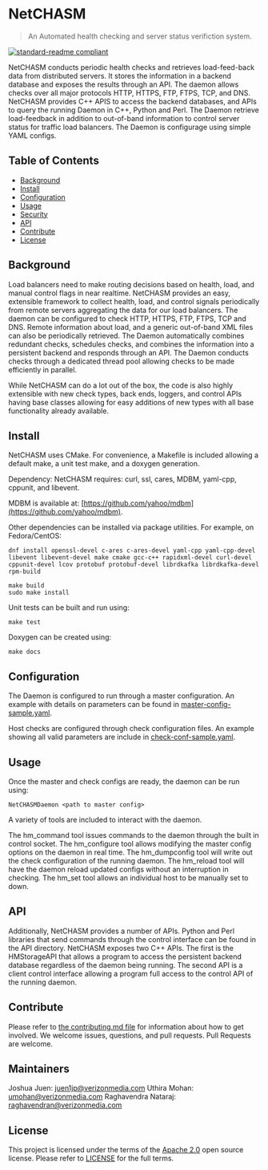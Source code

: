# NetCHASM
> An Automated health checking and server status verifiction system.

[![standard-readme compliant](https://img.shields.io/badge/readme%20style-standard-brightgreen.svg?style=flat-square)](https://github.com/RichardLitt/standard-readme)

NetCHASM conducts periodic health checks and retrieves load-feed-back data from distributed servers. It stores the information in a backend database and exposes the results through an API. The daemon allows checks over all major protocols HTTP, HTTPS, FTP, FTPS, TCP, and DNS. NetCHASM provides C++ APIS to access the backend databases, and APIs to query the running Daemon in C++, Python and Perl. The Daemon retrieve load-feedback in addition to out-of-band information to control server status for traffic load balancers. The Daemon is configurage using simple YAML configs.


## Table of Contents

- [Background](#background)
- [Install](#install)
- [Configuration](#configuration)
- [Usage](#usage)
- [Security](#security)
- [API](#api)
- [Contribute](#contribute)
- [License](#license)

## Background

Load balancers need to make routing decisions based on health, load, and manual control flags in near realtime. NetCHASM provides an easy, extensible framework to collect health, load, and control signals periodically from remote servers aggregating the data for our load balancers. The daemon can be configured to check HTTP, HTTPS, FTP, FTPS, TCP and DNS. Remote information about load, and a generic out-of-band XML files can also be periodically retrieved. The Daemon automatically combines redundant checks, schedules checks, and combines the information into a persistent backend and responds through an API. The Daemon conducts checks through a dedicated thread pool allowing checks to be made efficiently in parallel.

While NetCHASM can do a lot out of the box, the code is also highly extensible with new check types, back ends, loggers, and control APIs having base classes allowing for easy additions of new types with all base functionality already available. 

## Install

NetCHASM uses CMake. For convenience, a Makefile is included allowing a default make, a unit test make, and a doxygen generation. 

Dependency:
NetCHASM requires: curl, ssl, cares, MDBM, yaml-cpp, cppunit, and libevent. 

MDBM is available at: [https://github.com/yahoo/mdbm](https://github.com/yahoo/mdbm).

Other dependencies can be installed via package utilities.
For example, on Fedora/CentOS:

```
dnf install openssl-devel c-ares c-ares-devel yaml-cpp yaml-cpp-devel libevent libevent-devel make cmake gcc-c++ rapidxml-devel curl-devel cppunit-devel lcov protobuf protobuf-devel librdkafka librdkafka-devel rpm-build

make build
sudo make install
```

Unit tests can be built and run using:
```
make test
```

Doxygen can be created using:
```
make docs
```


## Configuration
The Daemon is configured to run through a master configuration. An example with details on parameters can be found in [master-config-sample.yaml](master-config-sample.yaml).

Host checks are configured through check configuration files. An example showing all valid parameters are include in [check-conf-sample.yaml](check-conf-sample.yaml).

## Usage

Once the master and check configs are ready, the daemon can be run using:

```
NetCHASMDaemon <path to master config>
```

A variety of tools are included to interact with the daemon.

The hm_command tool issues commands to the daemon through the built in control socket. 
The hm_configure tool allows modifying the master config options on the daemon in real time.
The hm_dumpconfig tool will write out the check configuration of the running daemon.
The hm_reload tool will have the daemon reload updated configs without an interruption in checking.
The hm_set tool allows an individual host to be manually set to down.


## API

Additionally, NetCHASM provides a number of APIs. Python and Perl libraries that send commands through the control interface can be found in the API directory. NetCHASM exposes two C++ APIs. The first is the HMStorageAPI that allows a program to access the persistent backend database regardless of the daemon being running. The second API is a client control interface allowing a program full access to the control API of the running daemon.


## Contribute

Please refer to [the contributing.md file](Contributing.md) for information about how to get involved. We welcome issues, questions, and pull requests. Pull Requests are welcome.

## Maintainers
Joshua Juen: juen1jp@verizonmedia.com
Uthira Mohan: umohan@verizonmedia.com
Raghavendra Nataraj: raghavendran@verizonmedia.com

## License

This project is licensed under the terms of the [Apache 2.0](LICENSE-Apache-2.0) open source license. Please refer to [LICENSE](LICENSE) for the full terms.


